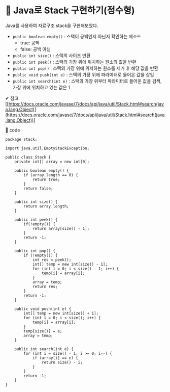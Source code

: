 # 👾 Java로 Stack 구현하기(정수형)
Java를 사용하여 자료구조 stack을 구현해보았다.

- `public boolean empty()` : 스택이 공백인지 아닌지 확인하는 메소드
    - true: 공백
    - false: 공백 아님
- `public int size()` : 스택의 사이즈 반환
- `public int peek()` : 스택의 가장 위에 위치하는 원소의 값을 반환
- `public int pop()` : 스택의 가장 위에 위치하는 원소를 제거 후 해당 값을 반환
- `public void push(int e)` : 스택의 가장 위에 파라미터로 들어온 값을 삽입
- `public int search(int e)` : 스택의 가장 위부터 파라미터로 들어온 값을 검색, 가장 위에 위치하고 있는 값은 1

✔ 참고 [[https://docs.oracle.com/javase/7/docs/api/java/util/Stack.html#search(java.lang.Object)](https://docs.oracle.com/javase/7/docs/api/java/util/Stack.html#search(java.lang.Object))]

🔌 code

    package stack;

    import java.util.EmptyStackException;

    public class Stack {
        private int[] array = new int[0];

        public boolean empty() {
            if (array.length == 0) {
                return true;
            }
            return false;
        }

        public int size() {
            return array.length;
        }

        public int peek() {
            if(!empty()) {
                return array[size() - 1];
            }
            return -1;
        }

        public int pop() {
            if (!empty()) {
                int res = peek();
                int[] temp = new int[size() - 1];
                for (int i = 0; i < size() - 1; i++) {
                    temp[i] = array[i];
                }
                array = temp;
                return res;
            }
            return -1;
        }

        public void push(int e) {
            int[] temp = new int[size() + 1];
            for (int i = 0; i < size(); i++) {
                temp[i] = array[i];
            }
            temp[size()] = e;
            array = temp;
        }

        public int search(int e) {
            for (int i = size() - 1; i >= 0; i--) {
                if (array[i] == e) {
                    return size() - i;
                }
            }
            return -1;
        }
    }
